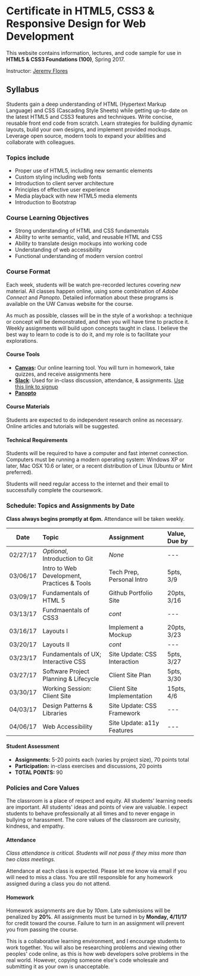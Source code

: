 # Certificate in HTML5, CSS3 & Responsive Design for Web Development

This website contains information, lectures, and code sample for use in **HTML5 & CSS3 Foundations (100)**, Spring 2017.

Instructor: [Jeremy Flores](mailto:jnf13@uw.edu)

## Syllabus
Students gain a deep understanding of HTML (Hypertext Markup Language) and CSS (Cascading Style Sheets) while getting up-to-date on the latest HTML5 and CSS3 features and techniques. Write concise, reusable front end code from scratch. Learn strategies for building dynamic layouts, build your own designs, and implement provided mockups. Leverage open source, modern tools to expand your abilities and collaborate with colleagues. 

### Topics include
- Proper use of HTML5, including new semantic elements
- Custom styling including web fonts
- Introduction to client server architecture
- Principles of effective user experience
- Media playback with new HTML5 media elements
- Introduction to Bootstrap

### Course Learning Objectives
- Strong understanding of HTML and CSS fundamentals
- Ability to write semantic, valid, and reusable HTML and CSS
- Ability to translate design mockups into working code
- Understanding of web accessibility
- Functional understanding of modern version control

### Course Format
Each week, students will be watch pre-recorded lectures covering _new_ material. All classes happen online, using some combination of _Adobe Connect_ and _Panopto_. Detailed information about these programs is available on the UW Canvas website for the course.

As much as possible, classes will be in the style of a workshop: a technique or concept will be demonstrated, and then you will have time to practice it. Weekly assignments will build upon concepts taught in class. I believe the best way to learn to code is to do it, and my role is to facilitate your explorations.

#### Course Tools
- **[Canvas](https://canvas.uw.edu/courses/1105438):** Our online learning tool. You will turn in homework, take quizzes, and receive assignments here
- **[Slack](https://uwpce-sp17-webdev.slack.com/)**: Used for in-class discussion, attendance, & assignments. [Use this link to signup](https://uwpce-sp17-webdev.slack.com/shared_invite/MTQ5MzQ3Mjg4ODgxLTE0ODg3Nzg0MDUtN2MxZjFmM2RhMQ)
- **[Panopto]()**

#### Course Materials
Students are expected to do independent research online as necessary. Online articles and tutorials will be suggested. 

#### Technical Requirements 
Students will be required to have a computer and fast internet connection. Computers must be running a modern operating system: Windows XP or later, Mac OSX 10.6 or later, or a recent distribution of Linux (Ubuntu or Mint preferred).

Students will need regular access to the internet and their email to successfully complete the coursework. 

### Schedule: Topics and Assignments by Date
**Class always begins promptly at 6pm.** Attendance will be taken weekly.

|   Date   |                    Topic                    | Assignment                   | Value, Due by |
|:--------:|:--------------------------------------------|:-----------------------------|:--------------|
| 02/27/17 | _Optional_, Introduction to Git             | _None_                       | ---           |
| 03/06/17 | Intro to Web Development, Practices & Tools | Tech Prep, Personal Intro    | 5pts, 3/9     |
| 03/09/17 | Fundamentals of HTML 5                      | Github Portfolio Site        | 20pts, 3/16   | 
| 03/13/17 | Fundmaentals of CSS3                        | _cont_                       | ---           |
| 03/16/17 | Layouts I                                   | Implement a Mockup           | 20pts, 3/23   |
| 03/20/17 | Layouts II                                  | _cont_                       | ---           |
| 03/23/17 | Fundamentals of UX; Interactive CSS         | Site Update: CSS Interaction | 5pts, 3/27    |
| 03/27/17 | Software Project Planning & Lifecycle       | Client Site Plan             | 5pts, 3/30    |
| 03/30/17 | Working Session: Client Site                | Client Site Implementation   | 15pts, 4/6    |
| 04/03/17 | Design Patterns & Libraries                 | Site Update: CSS Framework   | ---           |
| 04/06/17 | Web Accessibility                           | Site Update: a11y Features   | ---           |

#### Student Assessment
- **Assignments:** 5-20 points each (varies by project size), 70 points total
- **Participation:** in-class exercises and discussions, 20 points
- **TOTAL POINTS:** 90

### Policies and Core Values
The classroom is a place of respect and equity. All students' learning needs are important. All students' ideas and points of view are valuable. I expect students to behave professionally at all times and to never engage in bullying or harassment. The core values of the classroom are curiosity, kindness, and empathy.

#### Attendance
_Class attendance is critical. Students will not pass if they miss more than two class meetings._

Attendance at each class is expected. Please let me know via email if you will need to miss a class. You are still responsible for any homework assigned during a class you do not attend. 

#### Homework
Homework assignments are due by _10am_. Late submissions will be penalized by **20%**. All assignments must be turned in by **Monday, 4/11/17** for credit toward the course. Failure to turn in an assignment will prevent you from passing the course.

This is a collaborative learning environment, and I encourage students to work together. You will also be researching problems and viewing other peoples' code online, as this is how web developers solve problems in the real world. However, copying someone else's code wholesale and submitting it as your own is unacceptable. 
